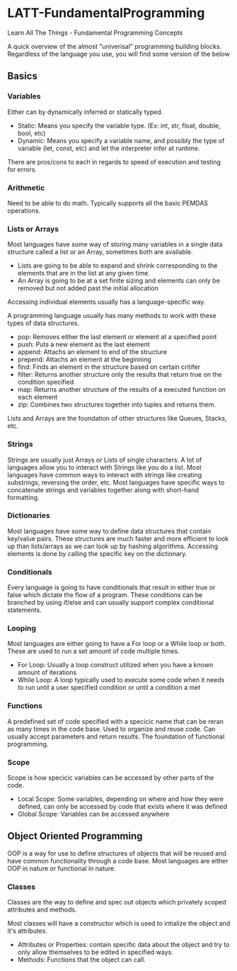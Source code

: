 # LATT-FundamentalProgramming
Learn All The Things - Fundamental Programming Concepts

A quick overview of the almost "univerisal" programming building blocks. Regardless of the language you use, you will find some version of the below

## Basics

### Variables

Either can by dynamically inferred or statically typed. 

- Static: Means you specify the variable type. (Ex: int, str, float, double, bool, etc)
- Dynamic: Means you specify a variable name, and possibly the type of variable (let, const, etc) and let the interpreter infer at runtime.

There are pros/cons to each in regards to speed of execution and testing for errors.

### Arithmetic 

Need to be able to do math. Typically supports all the basic PEMDAS operations. 

### Lists or Arrays

Most languages have some way of storing many variables in a single data structure called a list or an Array, sometimes both are available.

- Lists are going to be able to expand and shrink corresponding to the elements that are in the list at any given time.
- An Array is going to be at a set finite sizing and elements can only be removed but not added past the initial allocation

Accessing individual elements usually has a language-specific way.

A programming language usually has many methods to work with these types of data structures.

- pop: Removes either the last element or element at a specified point
- push: Puts a new element as the last element
- append: Attachs an element to end of the structure
- prepend: Attachs an element at the beginning
- find: Finds an element in the structure based on certain critifer
- filter: Returns another structure only the results that return true on the condition specified
- map: Returns another structure of the results of a executed function on each element
- zip: Combines two structures together into tuples and returns them.

Lists and Arrays are the foundation of other structures like Queues, Stacks, etc.

### Strings

Strings are usually just Arrays or Lists of single characters. 
A lot of languages allow you to interact with Strings like you do a list. 
Most languages have common ways to interact with strings like creating substrings, reversing the order, etc.
Most languages have specific ways to concatenate strings and variables together along with short-hand formatting.

### Dictionaries

Most languages have some way to define data structures that contain key/value pairs. 
These structures are much faster and more efficient to look up than lists/arrays as we can look up by hashing algorithms. 
Accessing elements is done by calling the specific key on the dictionary.

### Conditionals

Every language is going to have conditionals that result in either true or false which dictate the flow of a program.
These conditions can be branched by using if/else and can usually support complex conditional statements.

### Looping

Most languages are either going to have a For loop or a While loop or both. These are used to run a set amount of code multiple times. 
- For Loop: Usually a loop construct utilized when you have a known amount of iterations
- While Loop: A loop typically used to execute some code when it needs to run until a user specified condition or until a condition a met

### Functions

A predefined set of code specified with a specicic name that can be reran as many times in the code base. Used to organize and reuse code. Can usually accept parameters and return results. The foundation of functional programming.

### Scope

Scope is how specicic variables can be accessed by other parts of the code. 

- Local Scope: Some variables, depending on where and how they were defined, can only be accessed by code that exists where it was defined 
- Global Scope: Variables can be accessed anywhere

## Object Oriented Programming

OOP is a way for use to define structures of objects that will be reused and have common functionality through a code base. Most languages are either OOP in nature or functional in nature.

### Classes

Classes are the way to define and spec out objects which privately scoped attributes and methods.

Most classes will have a constructor which is used to intialize the object and it's attributes.

- Attributes or Properties: contain specific data about the object and try to only allow themselves to be edited in specified ways.
- Methods: Functions that the object can call.



 

